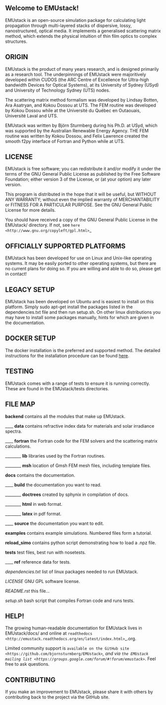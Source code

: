 Welcome to EMUstack!
--------------------

EMUstack is an open-source simulation package for calculating light propagation through multi-layered stacks of dispersive, lossy, nanostructured, optical media. It implements a generalised scattering matrix method, which extends the physical intuition of thin film optics to complex structures.


ORIGIN
------

EMUstack is the product of many years research, and is designed primarily as a research tool.
The underpinnings of EMUstack were majoritively developed within CUDOS (the ARC Centre of Excellence for Ultra-high bandwidth Devices for Optical Systems), at its University of Sydney (USyd) and University of Technology Sydney (UTS) nodes.

The scattering matrix method formalism was developed by Lindsay Botten, Ara Asatryan, and Kokou Dossou at UTS. The FEM routine was developed by Kokou Dossou while at the Université du Québec en Outaouais, Université Laval and UTS.

EMUstack was written by Björn Sturmberg during his Ph.D. at USyd, which was supported by the Australian Renewable Energy Agency. THE FEM routine was written by Kokou Dossou, and Felix Lawrence created the smooth f2py interface of Fortran and Python while at UTS.


LICENSE
-------

EMUstack is free software; you can redistribute it and/or modify it under the terms of the GNU General Public License as published by the Free Software Foundation; either version 3 of the License, or (at your option) any later version.

This program is distributed in the hope that it will be useful, but WITHOUT ANY WARRANTY; without even the implied warranty of MERCHANTABILITY or FITNESS FOR A PARTICULAR PURPOSE. See the GNU General Public License for more details.

You should have received a copy of the GNU General Public License in the EMUstack/ directory. If not, see `here <http://www.gnu.org/copyleft/gpl.html>`_


OFFICIALLY SUPPORTED PLATFORMS
------------------------------

EMUstack has been developed for use on Linux and Unix-like operating systems. It may be easily ported to other operating systems, but there are no current plans for doing so. If you are willing and able to do so, please get in contact!


LEGACY SETUP
-------

EMUstack has been developed on Ubuntu and is easiest to install on this platform. Simply sudo apt-get install the packages listed in the dependencies.txt file and then run setup.sh.
On other linux distributions you may have to install some packages manually, hints for which are given in the documentation.

DOCKER SETUP
------------

The docker installation is the preferred and supported method. The detailed instructions for the installation procedure can be found [here](./docker_install.md).


TESTING
-------

EMUstack comes with a range of tests to ensure it is running correctly. These are found in the EMUstack/tests directories.


FILE MAP
--------

**backend** contains all the modules that make up EMUstack.

____ **data** contains refractive index data for materials and solar irradiance spectra.

____ **fortran** the Fortran code for the FEM solvers and the scattering matrix calculations.

________ **lib** libraries used by the Fortran routines.

________ **msh** location of Gmsh FEM mesh files, including template files.

**docs** contains the documentation.

____ **build** the documentation you want to read.

________ **doctrees** created by sphynix in compilation of docs.

________ **html** in web format.

________ **latex** in pdf format.

____ **source** the documentation you want to edit.

**examples** contains example simulations. Numbered files form a tutorial.

**reload_simo** contains python script demonstrating how to load a .npz file.

**tests** test files, best run with nosetests.

____ **ref** reference data for tests.

*dependencies.txt* list of linux packages needed to run EMUstack.

*LICENSE* GNU GPL software license.

*README.rst* this file...

*setup.sh* bash script that compiles Fortran code and runs tests.


HELP!
-----

The growing human-readable documentation for EMUstack lives in EMUstack/docs/ and online at `readthedocs <http://emustack.readthedocs.org/en/latest/index.html>`_.org.

Limited community support is `available on the GitHub site <https://github.com/bjornsturmberg/EMUstack>`_, and via `the EMUstack mailing list <https://groups.google.com/forum/#!forum/emustack>`_. Feel free to ask questions.


CONTRIBUTING
------------

If you make an improvement to EMUstack, please share it with others by contributing back to the project via the GitHub site.
